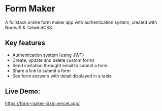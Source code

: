 # Form Maker

A fullstack online form maker app with authentication system, created with NodeJS & TailwindCSS.


## Key features

- Authentication system (using JWT)
- Create, update and delete custom forms
- Send invitation throught email to submit a form
- Share a link to submit a form
- See form answers with detail displayed in a table

## Live Demo:

https://form-maker-idxm.vercel.app/

